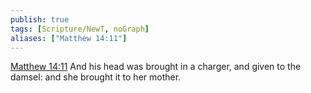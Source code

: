 ```yaml
---
publish: true
tags: [Scripture/NewT, noGraph]
aliases: ["Matthew 14:11"]
---
```

[Matthew 14:11](https://churchofjesuschrist.org/study/scriptures/nt/matt/14?lang=eng&id=p11#p11) And his head was brought in a charger, and given to the damsel: and she brought it to her mother.
